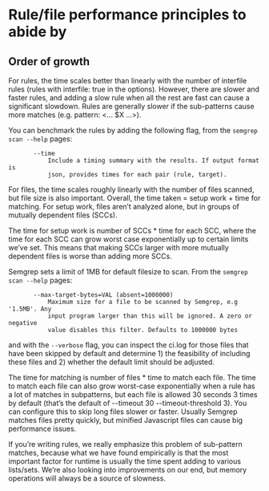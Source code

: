 # Rule/file performance principles to abide by

## Order of growth


For rules, the time scales better than linearly with the number of interfile rules (rules with interfile: true in the options). However, there are slower and faster rules, and adding a slow rule when all the rest are fast can cause a significant slowdown. Rules are generally slower if the sub-patterns cause more matches (e.g. pattern: <... $X ...>). 

You can benchmark the rules by adding the following flag, from the `semgrep scan --help` pages:

```
       --time
           Include a timing summary with the results. If output format is
           json, provides times for each pair (rule, target).
```

For files, the time scales roughly linearly with the number of files scanned, but file size is also important. Overall, the time taken = setup work + time for matching. For setup work, files aren’t analyzed alone, but in groups of mutually dependent files (SCCs).

The time for setup work is number of SCCs * time for each SCC, where the time for each SCC can grow worst case exponentially up to certain limits we’ve set. This means that making SCCs larger with more mutually dependent files is worse than adding more SCCs.

Semgrep sets a limit of 1MB for default filesize to scan.  From the `semgrep scan --help` pages:

```
       --max-target-bytes=VAL (absent=1000000)
           Maximum size for a file to be scanned by Semgrep, e.g '1.5MB'. Any
           input program larger than this will be ignored. A zero or negative
           value disables this filter. Defaults to 1000000 bytes
```

and with the `--verbose` flag, you can inspect the ci.log for those files that have been skipped by default and determine 1) the feasibility of including these files and 2) whether the default limit should be adjusted.  

The time for matching is number of files * time to match each file. The time to match each file can also grow worst-case exponentially when a rule has a lot of matches in subpatterns, but each file is allowed 30 seconds 3 times by default (that’s the default of --timeout 30 --timeout-threshold 3). You can configure this to skip long files slower or faster. Usually Semgrep matches files pretty quickly, but minified Javascript files can cause big performance issues. 

If you’re writing rules, we really emphasize this problem of sub-pattern matches, because what we have found empirically  is that the most important factor for runtime is usually the time spent adding to various lists/sets. We’re also looking into improvements on our end, but memory operations will always be a source of slowness. 
